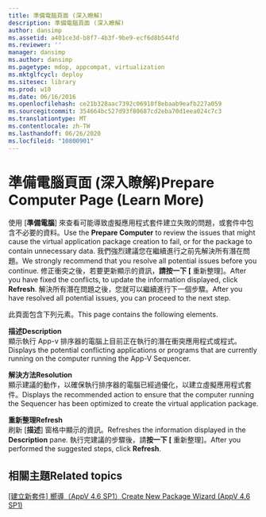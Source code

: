 ```yaml
---
title: 準備電腦頁面 (深入瞭解)
description: 準備電腦頁面 (深入瞭解)
author: dansimp
ms.assetid: a401ce3d-b8f7-4b3f-9be9-ecf6d8b544fd
ms.reviewer: ''
manager: dansimp
ms.author: dansimp
ms.pagetype: mdop, appcompat, virtualization
ms.mktglfcycl: deploy
ms.sitesec: library
ms.prod: w10
ms.date: 06/16/2016
ms.openlocfilehash: ce21b328aac7392c06910f8ebaab9eafb227a059
ms.sourcegitcommit: 354664bc527d93f80687cd2eba70d1eea024c7c3
ms.translationtype: MT
ms.contentlocale: zh-TW
ms.lasthandoff: 06/26/2020
ms.locfileid: "10800901"
---
```

# <span data-ttu-id="80f40-103">準備電腦頁面 (深入瞭解)</span><span class="sxs-lookup"><span data-stu-id="80f40-103">Prepare Computer Page (Learn More)</span></span>


<span data-ttu-id="80f40-104">使用 [**準備電腦**] 來查看可能導致虛擬應用程式套件建立失敗的問題，或套件中包含不必要的資料。</span><span class="sxs-lookup"><span data-stu-id="80f40-104">Use the **Prepare Computer** to review the issues that might cause the virtual application package creation to fail, or for the package to contain unnecessary data.</span></span> <span data-ttu-id="80f40-105">我們強烈建議您在繼續進行之前先解決所有潛在問題。</span><span class="sxs-lookup"><span data-stu-id="80f40-105">We strongly recommend that you resolve all potential issues before you continue.</span></span> <span data-ttu-id="80f40-106">修正衝突之後，若要更新顯示的資訊，**請按一下 [** 重新整理]。</span><span class="sxs-lookup"><span data-stu-id="80f40-106">After you have fixed the conflicts, to update the information displayed, click **Refresh**.</span></span> <span data-ttu-id="80f40-107">解決所有潛在問題之後，您就可以繼續進行下一個步驟。</span><span class="sxs-lookup"><span data-stu-id="80f40-107">After you have resolved all potential issues, you can proceed to the next step.</span></span>

<span data-ttu-id="80f40-108">此頁面包含下列元素。</span><span class="sxs-lookup"><span data-stu-id="80f40-108">This page contains the following elements.</span></span>

<a href="" id="description"></a>**<span data-ttu-id="80f40-109">描述</span><span class="sxs-lookup"><span data-stu-id="80f40-109">Description</span></span>**  
<span data-ttu-id="80f40-110">顯示執行 App-v 排序器的電腦上目前正在執行的潛在衝突應用程式或程式。</span><span class="sxs-lookup"><span data-stu-id="80f40-110">Displays the potential conflicting applications or programs that are currently running on the computer running the App-V Sequencer.</span></span>

<a href="" id="resolution"></a>**<span data-ttu-id="80f40-111">解決方法</span><span class="sxs-lookup"><span data-stu-id="80f40-111">Resolution</span></span>**  
<span data-ttu-id="80f40-112">顯示建議的動作，以確保執行排序器的電腦已經過優化，以建立虛擬應用程式套件。</span><span class="sxs-lookup"><span data-stu-id="80f40-112">Displays the recommended action to ensure that the computer running the Sequencer has been optimized to create the virtual application package.</span></span>

<a href="" id="refresh"></a>**<span data-ttu-id="80f40-113">重新整理</span><span class="sxs-lookup"><span data-stu-id="80f40-113">Refresh</span></span>**  
<span data-ttu-id="80f40-114">刷新 [**描述**] 窗格中顯示的資訊。</span><span class="sxs-lookup"><span data-stu-id="80f40-114">Refreshes the information displayed in the **Description** pane.</span></span> <span data-ttu-id="80f40-115">執行完建議的步驟後，請**按一下 [** 重新整理]。</span><span class="sxs-lookup"><span data-stu-id="80f40-115">After you performed the suggested steps, click **Refresh**.</span></span>

## <span data-ttu-id="80f40-116">相關主題</span><span class="sxs-lookup"><span data-stu-id="80f40-116">Related topics</span></span>


[<span data-ttu-id="80f40-117">[建立新套件] 嚮導（AppV 4.6 SP1）</span><span class="sxs-lookup"><span data-stu-id="80f40-117">Create New Package Wizard (AppV 4.6 SP1)</span></span>](create-new-package-wizard---appv-46-sp1-.md)

 

 





